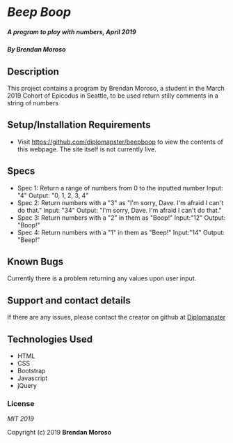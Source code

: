 # _Beep Boop_

##### _A program to play with numbers, April 2019_

##### By **Brendan Moroso**

## Description

This project contains a program by Brendan Moroso, a student in the March 2019 Cohort of Epicodus in Seattle, to be used return stilly comments in a string of numbers

## Setup/Installation Requirements

* Visit https://github.com/diplomapster/beepboop to view the contents of this webpage. The site itself is not currently live.

## Specs

* Spec 1: Return a range of numbers from 0 to the inputted number
    Input: "4"
    Output: "0, 1, 2, 3, 4"
* Spec 2: Return numbers with a "3" as "I'm sorry, Dave. I'm afraid I can't do that."
    Input: "34"
    Output: "I'm sorry, Dave. I'm afraid I can't do that."
* Spec 3: Return numbers with a "2" in them as "Boop!"
    Input:"12"
    Output: "Boop!"
* Spec 4: Return numbers with a "1" in them as "Beep!"
    Input:"14"
    Output: "Beep!"

## Known Bugs
  Currently there is a problem returning any values upon user input.

## Support and contact details

If there are any issues, please contact the creator on github at [Diplomapster](https://github.com/diplomapster)

## Technologies Used

* HTML
* CSS
* Bootstrap
* Javascript
* jQuery

### License

*MIT 2019*

Copyright (c) 2019 **Brendan Moroso**
